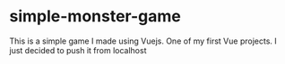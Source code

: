 # simple-monster-game
This is a simple game I made using Vuejs. One of my first Vue projects. I just decided to push it from localhost
